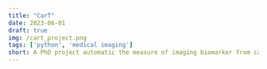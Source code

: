 ```yaml
---
title: "CarT"
date: 2023-06-01
draft: true
img: /cart_project.png
tags: ['python', 'medical imaging']
short: A PhD project automatic the measure of imaging biomarker from carotid artery segmentation on MR images.
---
```

